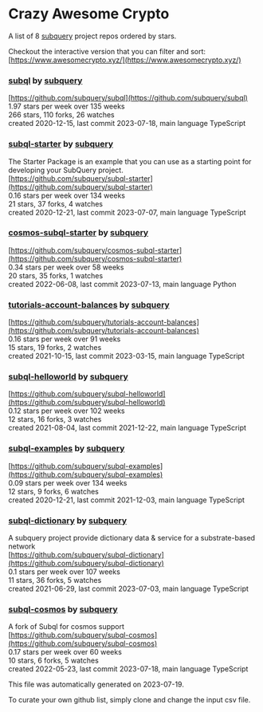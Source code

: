 # Crazy Awesome Crypto
A list of 8 [subquery](https://github.com/subquery) project repos ordered by stars.  

Checkout the interactive version that you can filter and sort: 
[https://www.awesomecrypto.xyz/](https://www.awesomecrypto.xyz/)  


### [subql](https://github.com/subquery/subql) by [subquery](https://github.com/subquery)  
  
[https://github.com/subquery/subql](https://github.com/subquery/subql)  
1.97 stars per week over 135 weeks  
266 stars, 110 forks, 26 watches  
created 2020-12-15, last commit 2023-07-18, main language TypeScript  


### [subql-starter](https://github.com/subquery/subql-starter) by [subquery](https://github.com/subquery)  
The Starter Package is an example that you can use as a starting point for developing your SubQuery project.  
[https://github.com/subquery/subql-starter](https://github.com/subquery/subql-starter)  
0.16 stars per week over 134 weeks  
21 stars, 37 forks, 4 watches  
created 2020-12-21, last commit 2023-07-07, main language TypeScript  


### [cosmos-subql-starter](https://github.com/subquery/cosmos-subql-starter) by [subquery](https://github.com/subquery)  
  
[https://github.com/subquery/cosmos-subql-starter](https://github.com/subquery/cosmos-subql-starter)  
0.34 stars per week over 58 weeks  
20 stars, 35 forks, 1 watches  
created 2022-06-08, last commit 2023-07-13, main language Python  


### [tutorials-account-balances](https://github.com/subquery/tutorials-account-balances) by [subquery](https://github.com/subquery)  
  
[https://github.com/subquery/tutorials-account-balances](https://github.com/subquery/tutorials-account-balances)  
0.16 stars per week over 91 weeks  
15 stars, 19 forks, 2 watches  
created 2021-10-15, last commit 2023-03-15, main language TypeScript  


### [subql-helloworld](https://github.com/subquery/subql-helloworld) by [subquery](https://github.com/subquery)  
  
[https://github.com/subquery/subql-helloworld](https://github.com/subquery/subql-helloworld)  
0.12 stars per week over 102 weeks  
12 stars, 16 forks, 3 watches  
created 2021-08-04, last commit 2021-12-22, main language TypeScript  


### [subql-examples](https://github.com/subquery/subql-examples) by [subquery](https://github.com/subquery)  
  
[https://github.com/subquery/subql-examples](https://github.com/subquery/subql-examples)  
0.09 stars per week over 134 weeks  
12 stars, 9 forks, 6 watches  
created 2020-12-21, last commit 2021-12-03, main language TypeScript  


### [subql-dictionary](https://github.com/subquery/subql-dictionary) by [subquery](https://github.com/subquery)  
A subquery project provide dictionary data & service for a substrate-based network  
[https://github.com/subquery/subql-dictionary](https://github.com/subquery/subql-dictionary)  
0.1 stars per week over 107 weeks  
11 stars, 36 forks, 5 watches  
created 2021-06-29, last commit 2023-07-03, main language TypeScript  


### [subql-cosmos](https://github.com/subquery/subql-cosmos) by [subquery](https://github.com/subquery)  
A fork of Subql for cosmos support  
[https://github.com/subquery/subql-cosmos](https://github.com/subquery/subql-cosmos)  
0.17 stars per week over 60 weeks  
10 stars, 6 forks, 5 watches  
created 2022-05-23, last commit 2023-07-18, main language TypeScript  


This file was automatically generated on 2023-07-19.  

To curate your own github list, simply clone and change the input csv file.  